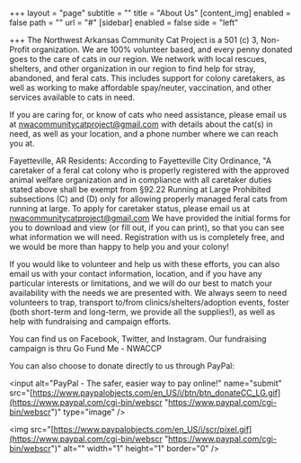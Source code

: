 +++
layout = "page"
subtitle = ""
title = "About Us"
[content_img]
enabled = false
path = ""
url = "#"
[sidebar]
enabled = false
side = "left"

+++
The Northwest Arkansas Community Cat Project is a 501 (c) 3, Non-Profit organization. We are 100% volunteer based, and every penny donated goes to the care of cats in our region. We network with local rescues, shelters, and other organization in our region to find help for stray, abandoned, and feral cats. This includes support for colony caretakers, as well as working to make affordable spay/neuter, vaccination, and other services available to cats in need.

If you are caring for, or know of cats who need assistance, please email us at nwacommunitycatproject@gmail.com with details about the cat(s) in need, as well as your location, and a phone number where we can reach you at.

Fayetteville, AR Residents: According to Fayetteville City Ordinance, "A caretaker of a feral cat colony who is properly registered with the approved animal welfare organization and in compliance with all caretaker duties stated above shall be exempt from §92.22 Running at Large Prohibited subsections (C) and (D) only for allowing properly managed feral cats from running at large. To apply for caretaker status, please email us at nwacommunitycatproject@gmail.com We have provided the initial forms for you to download and view (or fill out, if you can print), so that you can see what information we will need. Registration with us is completely free, and we would be more than happy to help you and your colony!

If you would like to volunteer and help us with these efforts, you can also email us with your contact information, location, and if you have any particular interests or limitations, and we will do our best to match your availability with the needs we are presented with. We always seem to need volunteers to trap, transport to/from clinics/shelters/adoption events, foster (both short-term and long-term, we provide all the supplies!), as well as help with fundraising and campaign efforts.

You can find us on Facebook, Twitter, and Instagram. Our fundraising campaign is thru Go Fund Me - NWACCP

You can also choose to donate directly to us through PayPal:

<form action="[https://www.paypal.com/cgi-bin/webscr](https://www.paypal.com/cgi-bin/webscr "https://www.paypal.com/cgi-bin/webscr")" method="post" target="_top"><input name="cmd" type="hidden" value="_s-xclick" />

<input name="hosted_button_id" type="hidden" value="4T373C4G4KGBY" />

<input alt="PayPal - The safer, easier way to pay online!" name="submit" src="[https://www.paypalobjects.com/en_US/i/btn/btn_donateCC_LG.gif](https://www.paypal.com/cgi-bin/webscr "https://www.paypal.com/cgi-bin/webscr")" type="image" />

<img src="[https://www.paypalobjects.com/en_US/i/scr/pixel.gif](https://www.paypal.com/cgi-bin/webscr "https://www.paypal.com/cgi-bin/webscr")" alt="" width="1" height="1" border="0" />

</form>